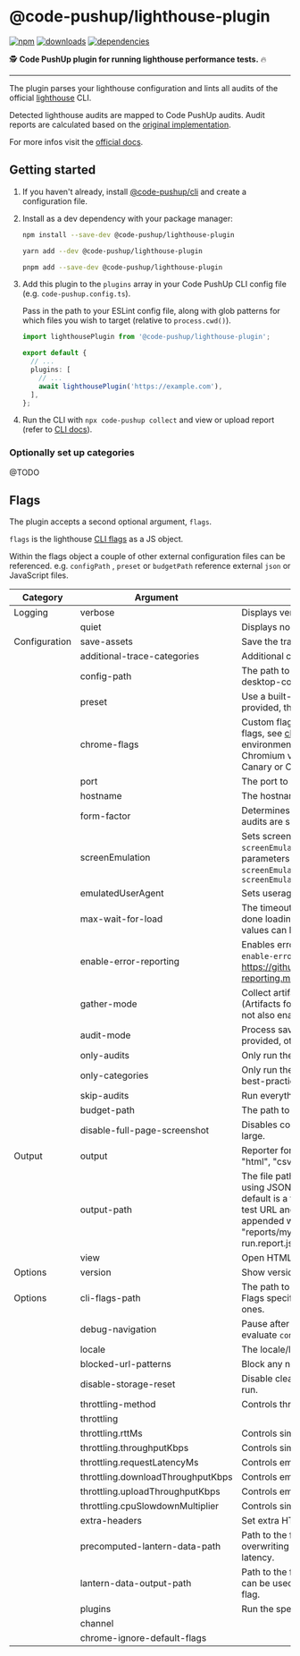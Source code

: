 # @code-pushup/lighthouse-plugin

[![npm](https://img.shields.io/npm/v/%40code-pushup%2Flighthouse-plugin.svg)](https://www.npmjs.com/package/@code-pushup/lighthouse-plugin)
[![downloads](https://img.shields.io/npm/dm/%40code-pushup%2Flighthouse-plugin)](https://npmtrends.com/@code-pushup/lighthouse-plugin)
[![dependencies](https://img.shields.io/librariesio/release/npm/%40code-pushup/lighthouse-plugin)](https://www.npmjs.com/package/@code-pushup/lighthouse-plugin?activeTab=dependencies)

🕵️ **Code PushUp plugin for running lighthouse performance tests.** 🔥

---

The plugin parses your lighthouse configuration and lints all audits of the official [lighthouse](https://github.com/GoogleChrome/lighthouse/blob/main/readme.md#lighthouse-------) CLI.

Detected lighthouse audits are mapped to Code PushUp audits. Audit reports are calculated based on the [original implementation](https://googlechrome.github.io/lighthouse/scorecalc/).

For more infos visit the [official docs](https://developer.chrome.com/docs/lighthouse/overview).

## Getting started

1. If you haven't already, install [@code-pushup/cli](../cli/README.md) and create a configuration file.

2. Install as a dev dependency with your package manager:

   ```sh
   npm install --save-dev @code-pushup/lighthouse-plugin
   ```

   ```sh
   yarn add --dev @code-pushup/lighthouse-plugin
   ```

   ```sh
   pnpm add --save-dev @code-pushup/lighthouse-plugin
   ```

3. Add this plugin to the `plugins` array in your Code PushUp CLI config file (e.g. `code-pushup.config.ts`).

   Pass in the path to your ESLint config file, along with glob patterns for which files you wish to target (relative to `process.cwd()`).

   ```ts
   import lighthousePlugin from '@code-pushup/lighthouse-plugin';

   export default {
     // ...
     plugins: [
       // ...
       await lighthousePlugin('https://example.com'),
     ],
   };
   ```

4. Run the CLI with `npx code-pushup collect` and view or upload report (refer to [CLI docs](../cli/README.md)).

### Optionally set up categories

@TODO

## Flags

The plugin accepts a second optional argument, `flags`.

`flags` is the lighthouse [CLI flags](https://github.com/GoogleChrome/lighthouse/blob/7d80178c37a1b600ea8f092fc0b098029799a659/cli/cli-flags.js#L80) as a JS object.

Within the flags object a couple of other external configuration files can be referenced. e.g. `configPath` , `preset` or `budgetPath` reference external `json` or JavaScript files.

| Category      | Argument                          | Description                                                                                                                                                                                                                                                                                                                                                                                                                      | Type      | Default     |
| ------------- | --------------------------------- | -------------------------------------------------------------------------------------------------------------------------------------------------------------------------------------------------------------------------------------------------------------------------------------------------------------------------------------------------------------------------------------------------------------------------------- | --------- | ----------- |
| Logging       | verbose                           | Displays verbose logging.                                                                                                                                                                                                                                                                                                                                                                                                        | `boolean` | `false`     |
|               | quiet                             | Displays no progress, debug logs, or errors.                                                                                                                                                                                                                                                                                                                                                                                     | `boolean` | `false`     |
| Configuration | save-assets                       | Save the trace contents & devtools logs to disk.                                                                                                                                                                                                                                                                                                                                                                                 | `boolean` | `false`     |
|               | additional-trace-categories       | Additional categories to capture with the trace (comma-delimited).                                                                                                                                                                                                                                                                                                                                                               | `string`  |             |
|               | config-path                       | The path to the config JSON. An example config file: core/config/lr-desktop-config.js                                                                                                                                                                                                                                                                                                                                            | `string`  |             |
|               | preset                            | Use a built-in configuration. WARNING: If the `config-path` flag is provided, this preset will be ignored.                                                                                                                                                                                                                                                                                                                       | `string`  |             |
|               | chrome-flags                      | Custom flags to pass to Chrome (space-delimited). For a full list of flags, see [chrome-flags-list](https://peter.sh/experiments/chromium-command-line-switches/). Additionally, use the CHROME_PATH environment variable to use a specific Chrome binary. Requires Chromium version 66.0 or later. If omitted, any detected Chrome Canary or Chrome stable will be used.                                                        | `string`  | ''          |
|               | port                              | The port to use for the debugging protocol. Use 0 for a random port.                                                                                                                                                                                                                                                                                                                                                             | `number`  | 0           |
|               | hostname                          | The hostname to use for the debugging protocol.                                                                                                                                                                                                                                                                                                                                                                                  | `string`  | '127.0.0.1' |
|               | form-factor                       | Determines how performance metrics are scored and if mobile-only audits are skipped. For desktop, use `--preset=desktop` instead.                                                                                                                                                                                                                                                                                                | `string`  |             |
|               | screenEmulation                   | Sets screen emulation parameters. See also `--preset`. Use `--screenEmulation.disabled` to disable. Otherwise, set these 4 parameters individually: `--screenEmulation.mobile` `--screenEmulation.width=360` `--screenEmulation.height=640` `--screenEmulation.deviceScaleFactor=2`                                                                                                                                              |           |             |
|               | emulatedUserAgent                 | Sets useragent emulation.                                                                                                                                                                                                                                                                                                                                                                                                        | `string`  |             |
|               | max-wait-for-load                 | The timeout (in milliseconds) to wait before the page is considered done loading and the run should continue. WARNING: Very high values can lead to large traces and instability.                                                                                                                                                                                                                                                | `number`  |             |
|               | enable-error-reporting            | Enables error reporting, overriding any saved preference. `--no-enable-error-reporting` will do the opposite. More: https://github.com/GoogleChrome/lighthouse/blob/main/docs/error-reporting.md                                                                                                                                                                                                                                 | `boolean` |             |
|               | gather-mode                       | Collect artifacts from a connected browser and save to disk. (Artifacts folder path may optionally be provided). If `audit-mode` is not also enabled, the run will quit early.                                                                                                                                                                                                                                                   |           |             |
|               | audit-mode                        | Process saved artifacts from disk. (Artifacts folder path may be provided, otherwise defaults to ./latest-run/)                                                                                                                                                                                                                                                                                                                  |           |             |
|               | only-audits                       | Only run the specified audits.                                                                                                                                                                                                                                                                                                                                                                                                   | `array`   |             |
|               | only-categories                   | Only run the specified categories. Available categories: accessibility, best-practices, performance, pwa, seo.                                                                                                                                                                                                                                                                                                                   | `array`   |             |
|               | skip-audits                       | Run everything except these audits.                                                                                                                                                                                                                                                                                                                                                                                              | `array`   |             |
|               | budget-path                       | The path to the budget.json file for LightWallet.                                                                                                                                                                                                                                                                                                                                                                                | `string`  |             |
|               | disable-full-page-screenshot      | Disables collection of the full page screenshot, which can be quite large.                                                                                                                                                                                                                                                                                                                                                       | `boolean` |             |
| Output        | output                            | Reporter for the results, supports multiple values. choices: "json", "html", "csv"                                                                                                                                                                                                                                                                                                                                               | `array`   | ['html']    |
|               | output-path                       | The file path to output the results. Use 'stdout' to write to stdout. If using JSON output, default is stdout. If using HTML or CSV output, default is a file in the working directory with a name based on the test URL and date. If using multiple outputs, `--output-path` is appended with the standard extension for each output type. "reports/my-run" -> "reports/my-run.report.html", "reports/my-run.report.json", etc. | `string`  |             |
|               | view                              | Open HTML report in your browser.                                                                                                                                                                                                                                                                                                                                                                                                | `boolean` | `false`     |
| Options       | version                           | Show version `number`.                                                                                                                                                                                                                                                                                                                                                                                                           | `boolean` |             |
| Options       | cli-flags-path                    | The path to a JSON file that contains the desired CLI flags to apply. Flags specified at the command line will still override the file-based ones.                                                                                                                                                                                                                                                                               |           |             |
|               | debug-navigation                  | Pause after page load to wait for permission to continue the run, evaluate `continueLighthouseRun` in the console to continue.                                                                                                                                                                                                                                                                                                   | `boolean` |             |
|               | locale                            | The locale/language the report should be formatted in.                                                                                                                                                                                                                                                                                                                                                                           |           |             |
|               | blocked-url-patterns              | Block any network requests to the specified URL patterns.                                                                                                                                                                                                                                                                                                                                                                        | `array`   |             |
|               | disable-storage-reset             | Disable clearing the browser cache and other storage APIs before a run.                                                                                                                                                                                                                                                                                                                                                          | `boolean` |             |
|               | throttling-method                 | Controls throttling method.                                                                                                                                                                                                                                                                                                                                                                                                      | `string`  |             |
|               | throttling                        |                                                                                                                                                                                                                                                                                                                                                                                                                                  |           |             |
|               | throttling.rttMs                  | Controls simulated network RTT (TCP layer).                                                                                                                                                                                                                                                                                                                                                                                      |           |             |
|               | throttling.throughputKbps         | Controls simulated network download throughput.                                                                                                                                                                                                                                                                                                                                                                                  |           |             |
|               | throttling.requestLatencyMs       | Controls emulated network RTT (HTTP layer).                                                                                                                                                                                                                                                                                                                                                                                      |           |             |
|               | throttling.downloadThroughputKbps | Controls emulated network download throughput.                                                                                                                                                                                                                                                                                                                                                                                   |           |             |
|               | throttling.uploadThroughputKbps   | Controls emulated network upload throughput.                                                                                                                                                                                                                                                                                                                                                                                     |           |             |
|               | throttling.cpuSlowdownMultiplier  | Controls simulated + emulated CPU throttling.                                                                                                                                                                                                                                                                                                                                                                                    |           |             |
|               | extra-headers                     | Set extra HTTP Headers to pass with request.                                                                                                                                                                                                                                                                                                                                                                                     |           |             |
|               | precomputed-lantern-data-path     | Path to the file where lantern simulation data should be read from, overwriting the lantern observed estimates for RTT and server latency.                                                                                                                                                                                                                                                                                       | `string`  |             |
|               | lantern-data-output-path          | Path to the file where lantern simulation data should be written to, can be used in a future run with the `precomputed-lantern-data-path` flag.                                                                                                                                                                                                                                                                                  | `string`  |             |
|               | plugins                           | Run the specified plugins.                                                                                                                                                                                                                                                                                                                                                                                                       | `array`   |             |
|               | channel                           |                                                                                                                                                                                                                                                                                                                                                                                                                                  | `string`  | 'cli'       |
|               | chrome-ignore-default-flags       |                                                                                                                                                                                                                                                                                                                                                                                                                                  | `boolean` | `false`     |
